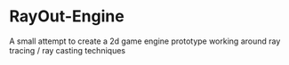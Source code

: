 # RayOut-Engine
A small attempt to create a 2d game engine prototype working around ray tracing / ray casting techniques
